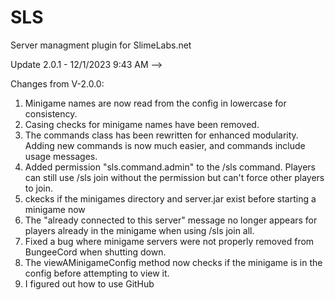 # SLS
Server managment plugin for SlimeLabs.net

Update 2.0.1 - 12/1/2023 9:43 AM -->

Changes from V-2.0.0:

1. Minigame names are now read from the config in lowercase for consistency.
2. Casing checks for minigame names have been removed.
3. The commands class has been rewritten for enhanced modularity. Adding new commands is now much easier, and commands include usage messages.
4. Added permission "sls.command.admin" to the /sls command. Players can still use /sls join <minigame> without the permission but can't force other players to join.
5. ckecks if the minigames directory and server.jar exist before starting a minigame now
6. The "already connected to this server" message no longer appears for players already in the minigame when using /sls join <minigame> all.
7. Fixed a bug where minigame servers were not properly removed from BungeeCord when shutting down.
8. The viewAMinigameConfig method now checks if the minigame is in the config before attempting to view it.
9. I figured out how to use GitHub
